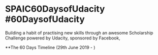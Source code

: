 # SPAIC60DaysofUdacity #60DaysofUdacity
Building a habit of practising new skills through an awesome Scholarship Challenge powered by Udacity, sponsored by Facebook,

**The 60 Days Timeline (29th June 2019 -                 )

